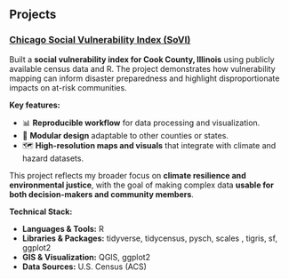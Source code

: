 ## Projects  

### [Chicago Social Vulnerability Index (SoVI)](https://github.com/alexlamers/chicago-sovi)  
Built a **social vulnerability index for Cook County, Illinois** using publicly available census data and R. The project demonstrates how vulnerability mapping can inform disaster preparedness and highlight disproportionate impacts on at-risk communities.  

**Key features:**  
- 📊 **Reproducible workflow** for data processing and visualization.  
- 🔄 **Modular design** adaptable to other counties or states.  
- 🗺️ **High-resolution maps and visuals** that integrate with climate and hazard datasets.  

This project reflects my broader focus on **climate resilience and environmental justice**, with the goal of making complex data **usable for both decision-makers and community members**.  

**Technical Stack:**  
- **Languages & Tools:** R
- **Libraries & Packages:** tidyverse, tidycensus, pysch, scales , tigris, sf, ggplot2
- **GIS & Visualization:** QGIS, ggplot2
- **Data Sources:** U.S. Census (ACS) 
